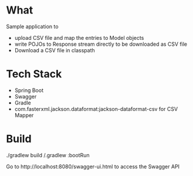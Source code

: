 # What
Sample application to
- upload CSV file and map the entries to Model objects
- write POJOs to Response stream directly to be downloaded as CSV file
- Download a CSV file in classpath

# Tech Stack
- Spring Boot
- Swagger
- Gradle
- com.fasterxml.jackson.dataformat:jackson-dataformat-csv for CSV Mapper

# Build
./gradlew build
/.gradlew :bootRun

Go to http://localhost:8080/swagger-ui.html to access the Swagger API